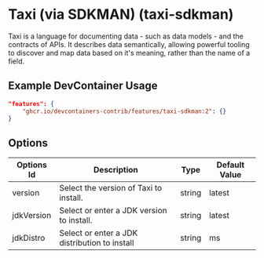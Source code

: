 
# Taxi (via SDKMAN) (taxi-sdkman)

Taxi is a language for documenting data - such as data models - and the
contracts of APIs. It describes data semantically, allowing powerful tooling to
discover and map data based on it's meaning, rather than the name of a field.

## Example DevContainer Usage

```json
"features": {
    "ghcr.io/devcontainers-contrib/features/taxi-sdkman:2": {}
}
```

## Options

| Options Id | Description | Type | Default Value |
|-----|-----|-----|-----|
| version | Select the version of Taxi to install. | string | latest |
| jdkVersion | Select or enter a JDK version to install. | string | latest |
| jdkDistro | Select or enter a JDK distribution to install | string | ms |


